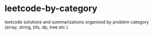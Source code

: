 # leetcode-by-category
leetcode solutions and summarizations organised by problem category (array, string, bfs, dp, tree etc.)
